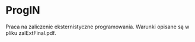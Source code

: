 # ProgIN
Praca na zaliczenie eksternistyczne programowania. Warunki opisane są w pliku zalExtFinal.pdf.
